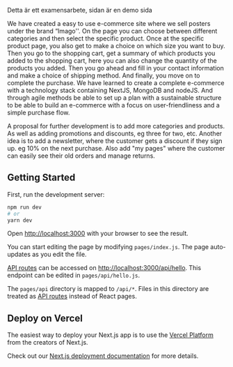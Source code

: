 Detta är ett examensarbete, sidan är en demo sida

We have created a easy to use e-commerce site where we sell posters under the brand “Imago''. On the page you can choose between different categories and then select the specific product. Once at the specific product page, you also get to make a choice on which size you want to buy. Then you go to the shopping cart, get a summary of which products you added to the shopping cart, here you can also change the quantity of the products you added. Then you go ahead and fill in your contact information and make a choice of shipping method. And finally, you move on to complete the purchase.
We have learned to create a complete e-commerce with a technology stack containing NextJS, MongoDB and nodeJS. And through agile methods be able to set up a plan with a sustainable structure to be able to build an e-commerce with a focus on user-friendliness and a simple purchase flow.

A proposal for further development is to add more categories and products. As well as adding promotions and discounts, eg three for two, etc. Another idea is to add a newsletter, where the customer gets a discount if they sign up. eg 10% on the next purchase. Also add "my pages" where the customer can easily see their old orders and manage returns.

## Getting Started

First, run the development server:

```bash
npm run dev
# or
yarn dev
```

Open [http://localhost:3000](http://localhost:3000) with your browser to see the result.

You can start editing the page by modifying `pages/index.js`. The page auto-updates as you edit the file.

[API routes](https://nextjs.org/docs/api-routes/introduction) can be accessed on [http://localhost:3000/api/hello](http://localhost:3000/api/hello). This endpoint can be edited in `pages/api/hello.js`.

The `pages/api` directory is mapped to `/api/*`. Files in this directory are treated as [API routes](https://nextjs.org/docs/api-routes/introduction) instead of React pages.


## Deploy on Vercel

The easiest way to deploy your Next.js app is to use the [Vercel Platform](https://vercel.com/new?utm_medium=default-template&filter=next.js&utm_source=create-next-app&utm_campaign=create-next-app-readme) from the creators of Next.js.

Check out our [Next.js deployment documentation](https://nextjs.org/docs/deployment) for more details.
